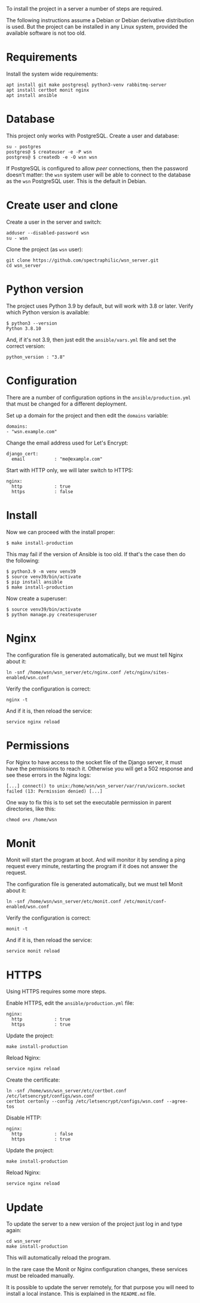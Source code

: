 To install the project in a server a number of steps are required.

The following instructions assume a Debian or Debian derivative distribution is
used. But the project can be installed in any Linux system, provided the
available software is not too old.

# Requirements

Install the system wide requirements:

    apt install git make postgresql python3-venv rabbitmq-server
    apt install certbot monit nginx
    apt install ansible

# Database

This project only works with PostgreSQL. Create a user and database:

    su - postgres
    postgres@ $ createuser -e -P wsn
    postgres@ $ createdb -e -O wsn wsn

If PostgreSQL is configured to allow *peer* connections, then the password
doesn't matter: the `wsn` system user will be able to connect to the database
as the `wsn` PostgreSQL user. This is the default in Debian.

# Create user and clone

Create a user in the server and switch:

    adduser --disabled-password wsn
    su - wsn

Clone the project (as `wsn` user):

    git clone https://github.com/spectraphilic/wsn_server.git
    cd wsn_server

# Python version

The project uses Python 3.9 by default, but will work with 3.8 or later. Verify
which Python version is available:

    $ python3 --version
    Python 3.8.10

And, if it's not 3.9, then just edit the `ansible/vars.yml` file and set the
correct version:

    python_version : "3.8"

# Configuration

There are a number of configuration options in the `ansible/production.yml`
that must be changed for a different deployment.

Set up a domain for the project and then edit the `domains` variable:

    domains:
    - "wsn.example.com"

Change the email address used for Let's Encrypt:

    django_cert:
      email           : "me@example.com"

Start with HTTP only, we will later switch to HTTPS:

    nginx:
      http            : true
      https           : false

# Install

Now we can proceed with the install proper:

    $ make install-production

This may fail if the version of Ansible is too old. If that's the case then do
the following:

    $ python3.9 -m venv venv39
    $ source venv39/bin/activate
    $ pip install ansible
    $ make install-production

Now create a superuser:

    $ source venv39/bin/activate
    $ python manage.py createsuperuser

# Nginx

The configuration file is generated automatically, but we must tell Nginx about
it:

    ln -snf /home/wsn/wsn_server/etc/nginx.conf /etc/nginx/sites-enabled/wsn.conf

Verify the configuration is correct:

    nginx -t

And if it is, then reload the service:

    service nginx reload

# Permissions

For Nginx to have access to the socket file of the Django server, it must have the
permissions to reach it. Otherwise you will get a 502 response and see these errors
in the Nginx logs:

    [...] connect() to unix:/home/wsn/wsn_server/var/run/uvicorn.socket failed (13: Permission denied) [...]

One way to fix this is to set set the executable permission in parent directories,
like this:

    chmod o+x /home/wsn

# Monit

Monit will start the program at boot. And will monitor it by sending a ping
request every minute, restarting the program if it does not answer the request.

The configuration file is generated automatically, but we must tell Monit about
it:

    ln -snf /home/wsn/wsn_server/etc/monit.conf /etc/monit/conf-enabled/wsn.conf

Verify the configuration is correct:

    monit -t

And if it is, then reload the service:

    service monit reload

# HTTPS

Using HTTPS requires some more steps.

Enable HTTPS, edit the `ansible/production.yml` file:

    nginx:
      http            : true
      https           : true

Update the project:

    make install-production

Reload Nginx:

    service nginx reload

Create the certificate:

    ln -snf /home/wsn/wsn_server/etc/certbot.conf /etc/letsencrypt/configs/wsn.conf
    certbot certonly --config /etc/letsencrypt/configs/wsn.conf --agree-tos

Disable HTTP:

    nginx:
      http            : false
      https           : true

Update the project:

    make install-production

Reload Nginx:

    service nginx reload

# Update

To update the server to a new version of the project just log in and type
again:

    cd wsn_server
    make install-production

This will automatically reload the program.

In the rare case the Monit or Nginx configuration changes, these services must
be reloaded manually.

It is possible to update the server remotely, for that purpose you will need to
install a local instance. This is explained in the `README.md` file.
